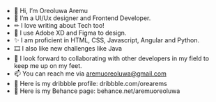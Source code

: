 - 👋 Hi, I’m Oreoluwa Aremu
- 👀 I’m a UI/Ux designer and Frontend Developer.
- ✏ I love writing about Tech too!
- 🌱 I use Adobe XD and Figma to design.
- ✨ I am proficient in HTML, CSS, Javascript, Angular and Python.
- 🎞 I also like new challenges like Java
- 💞️ I look forward to collaborating with other developers in my field to keep me up on my feet.
- 📫 You can reach me via aremuoreoluwa@gmail.com
- 🎪 Here is my dribbble profile: dribbble.com/orearems
- 🎫 Here is my Behance page: behance.net/aremuoreoluwa

<!---
orearems/orearems is a ✨ special ✨ repository because its `README.md` (this file) appears on your GitHub profile.
You can click the Preview link to take a look at your changes.
--->

